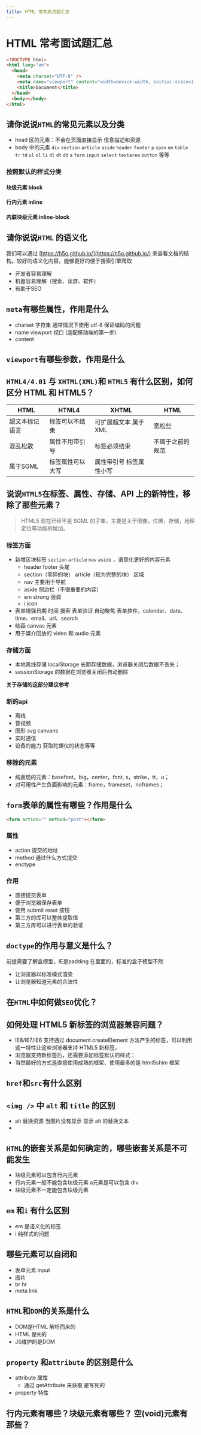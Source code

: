 ```yaml
---
title: HTML 常考面试题汇总
---
```


# HTML 常考面试题汇总

```html
<!DOCTYPE html>
<html lang="en">
  <head>
    <meta charset="UTF-8" />
    <meta name="viewport" content="width=device-width, initial-scale=1.0" />
    <title>Document</title>
  </head>
  <body></body>
</html>
```

## 请你说说`HTML`的常见元素以及分类

- head 区的元素：不会在页面直接显示 信息描述和资源
- body 中的元素 `div` `section` `article` `aside` `header` `footer` `p` `span` `em` `table` `tr` `td` `ul` `ol` `li` `dl` `dt` `dd` `a` `form` `input` `select` `textarea` `button` 等等

### 按照默认的样式分类
#### 块级元素 block
#### 行内元素  inline
#### 内联块级元素 inline-block

## 请你说说`HTML` 的语义化

我们可以通过 [https://h5o.github.io/](https://h5o.github.io/) 来查看文档的结构。较好的语义化内容，能够更好的便于搜索引擎爬取

 - 开发者容易理解
 - 机器容易理解（搜索、读屏、软件）
 - 有助于SEO

## `meta`有哪些属性，作用是什么

- charset 字符集 通常情况下使用 utf-8 保证编码的问题
- name viewport 视口 (适配移动端的第一步)
- content

## `viewport`有哪些参数，作用是什么

## `HTML4/4.01` 与 `XHTML(XML)`和 `HTML5` 有什么区别，如何区分 HTML 和 HTML5？

| HTML           | HTML4            | XHTML                   | HTML             |
| -------------- | ---------------- | ----------------------- | ---------------- |
| 超文本标记语言 | 标签可以不结束   | 可扩展超文本  属于XML   | 宽松些           |
| 混乱松散       | 属性不用带引号   | 标签必须结束            | 不属于之前的规范 |
| 属于SGML       | 标签属性可以大写 | 属性带引号 标签属性小写 |                  |

## 说说`HTML5`在标签、属性、存储、API 上的新特性，移除了那些元素？

> HTML5 现在已经不是 SGML 的子集，主要是关于图像，位置，存储，地理定位等功能的增加。

### 标签方面

- 新增区块标签 `section` `article` `nav` `aside` ，语意化更好的内容元素
  - header footer 头尾
  - section（零碎的块） article（较为完整的块） 区域
  - nav 主要用于导航
  - aside 侧边栏（不很重要的内容）
  - em strong 强调
  - i icon 
- 表单增强日期 时间 搜索 表单验证 自动聚焦 表单控件，calendar、date、time、email、url、search
- 绘画 canvas 元素
- 用于媒介回放的 video 和 audio 元素

### 存储方面

- 本地离线存储 localStorage 长期存储数据，浏览器关闭后数据不丢失；
- sessionStorage 的数据在浏览器关闭后自动删除

**关于存储的这部分建议参考** []()

### 新的api
 - 离线
 - 音视频
 - 图形 svg canvans
 - 实时通信
 - 设备的能力 获取陀螺仪的状态等等

### 移除的元素

- 纯表现的元素：basefont，big，center，font, s，strike，tt，u；
- 对可用性产生负面影响的元素：frame，frameset，noframes；

## `form`表单的属性有哪些？作用是什么

```html
<form action="" method="post"></form>
```
### 属性

- action 提交的地址
- method 通过什么方式提交
- enctype
### 作用

 - 直接提交表单
 - 便于浏览器保存表单
 - 使用 submit reset 按钮
 - 第三方的库可以整体提取值
 - 第三方库可以进行表单的验证

## `doctype`的作用与意义是什么？

前提需要了解盒模型，IE是padding 在里面的，标准的盒子模型不然
 - 让浏览器以标准模式渲染
 - 让浏览器知道元素的合法性

## 在`HTML`中如何做`SEO`优化？

## 如何处理 HTML5 新标签的浏览器兼容问题？

- IE8/IE7/IE6 支持通过 document.createElement 方法产生的标签，可以利用这一特性让这些浏览器支持 HTML5 新标签，
- 浏览器支持新标签后，还需要添加标签默认的样式：
- 当然最好的方式是直接使用成熟的框架、使用最多的是 html5shim 框架

## `href`和`src`有什么区别

## `<img />` 中 `alt` 和 `title` 的区别

- alt 替换资源 当图片没有显示 显示 alt 的替换文本
-

## `HTML`的嵌套关系是如何确定的，哪些嵌套关系是不可能发生

 - 块级元素可以包含行内元素
 - 行内元素一般不能包含块级元素 a元素是可以包含 div
 - 块级元素不一定能包含块级元素

## `em` 和`i` 有什么区别

 - em 是语义化的标签
 - i 纯样式的问题

## 哪些元素可以自闭和
 - 表单元素 input
 - 图片
 - br hr
 - meta link

## `HTML`和`DOM`的关系是什么

 - DOM是HTML 解析而来的
 - HTML 是`死`的
 - JS维护的是DOM

## `property` 和`attribute` 的区别是什么

 - attribute 属性
   - 通过 getAttribute 来获取 是写死的 
 - property  特性

## 行内元素有哪些？块级元素有哪些？ 空(void)元素有那些？
